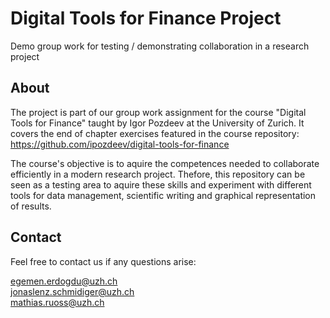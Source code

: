 # Digital Tools for Finance Project

Demo group work for testing / demonstrating collaboration in a research project 

## About

The project is part of our group work assignment for the course "Digital Tools for Finance" taught by Igor Pozdeev at the University of Zurich. It covers the end of chapter exercises featured in the course repository: 
https://github.com/ipozdeev/digital-tools-for-finance

The course's objective is to aquire the competences needed to collaborate efficiently in a modern research project. Thefore, this repository can be seen as a testing area to aquire these skills and experiment with different tools for data management, scientific writing and graphical representation of results. 

## Contact
Feel free to contact us if any questions arise:

egemen.erdogdu@uzh.ch \
jonaslenz.schmidiger@uzh.ch \
mathias.ruoss@uzh.ch 
